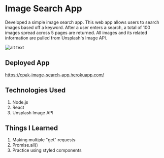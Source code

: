 # Image Search App

Developed a simple image search app. This web app allows users to search images based off a keyword. After a user enters a search, a total of 100 images spread across 5 pages are returned. All images and its related information are pulled from Unsplash's Image API.

![alt text](https://github.com/cpak125/Image_Search_App/tree/master/img)

## Deployed App
https://cpak-image-search-app.herokuapp.com/

## Technologies Used
1. Node.js
2. React
3. Unsplash Image API

## Things I Learned
1. Making multiple "get" requests
2. Promise.all()
3. Practice using styled components
